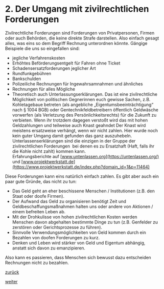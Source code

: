 # 2\. Der Umgang mit zivilrechtlichen Forderungen



[//]: # (2.-Der-Umgang-mit-zivilrechtlichen-Forderungen)
[//]: # (files/2019/05/2.-Der-Umgang-mit-zivilrechtlichen-Forderungen.png)


Zivilrechtliche Forderungen sind Forderungen von Privatpersonen, Firmen oder auch Behörden, die keine direkte Strafe darstellen. Also einfach gesagt alles, was eins so dem Begriff Rechnung unterordnen könnte. Gängige Beispiele die uns so eingefallen sind:

*   jegliche Verfahrenskosten
*   Erhöhtes Beförderungsentgelt für Fahren ohne Ticket
*   Schadensersatzforderungen jeglicher Art
*   Rundfunkgebühren
*   Bankschulden
*   Polizeiliche Rechnungen für Ingewahrsamnahmen und ähnliches
*   Rechnungen für alles Mögliche
*   Theoretisch auch Unterlassungserklärungen. Das ist eine zivilrechtliche Möglichkeit von politischen Gegnerinnen euch gewisse Sachen, z.B. Kohletagebaue betreten (als angebliche „Eigentumsbeeinträchtigung“ nach § 1004 BGB) oder Gentechnikfeldbetreibern öffentlich Geldwäsche vorwerfen (als Verletzung des Persönlichkeitsrechts) für die Zukunft zu verbieten. Wenn ihr trotzdem dagegen verstoßt wird das mit hohen Geldzahlungen und teilweise auch Knast geahndet Der Knast wird meistens ersatzweise verhängt, wenn wir nicht zahlen. Hier wurde noch kein guter Umgang damit gefunden das ganz auszuhebeln. Unterlassenserklärungen sind die einzigen in der Gruppe der zivilrechtlichen Forderungen  bei denen es zu Ersatzhaft (Haft, falls ihr die Kohle nicht zahlt) kommen kann.  
    Erfahrungsberichte auf [www.untenlassen.org](https://untenlassen.org/) und [www.projektwerkstatt.de](https://www.projektwerkstatt.de/index.php?domain_id=1&p=11464)

Diese Forderungen kann eins natürlich einfach zahlen. Es gibt aber auch ein paar gute Gründe, das nicht zu tun:

*   Das Geld geht an eher beschissene Menschen / Institutionen (z.B. den Staat oder doofe Firmen).
*   Der Aufwand das Geld zu organisieren benötigt Zeit und Geldbeschaffungsmaßnahmen halten uns oder andere von Aktionen / einem befreiten Leben ab.
*   Mit der Drohkulisse von hohen zivilrechtlichen Kosten werden Menschen davon abgehalten bestimmte Dinge zu tun (z.B. Genfelder zu zerstören oder Gerichtsprozesse zu führen).
*   Sinnvolle Verwendungsmöglichkeiten von Geld kommen durch ein Bezahlen von doofen Forderungen zu kurz.
*   Denken und Leben wird stärker von Geld und Eigentum abhängig, anstatt sich davon zu emanzipieren.

Also kann es passieren, dass Menschen sich bewusst dazu entscheiden Rechnungen nicht zu bezahlen.

[zurück](1-ausgangssituation-3.md)

[weiter](2-1-was-passiert-wenn-ich-nicht-zahle-2.md)
